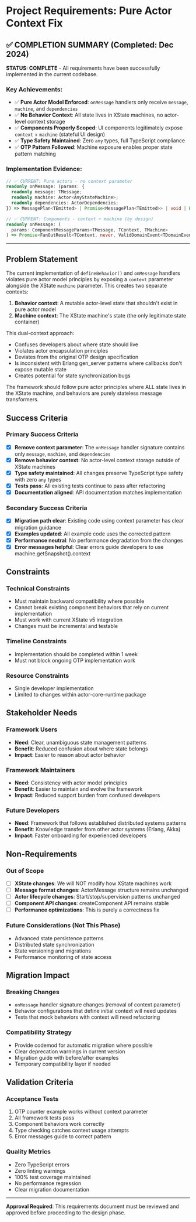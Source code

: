# Project Requirements: Pure Actor Context Fix

## ✅ **COMPLETION SUMMARY** (Completed: Dec 2024)

**STATUS: COMPLETE** - All requirements have been successfully implemented in the current codebase.

### Key Achievements:
- ✅ **Pure Actor Model Enforced**: `onMessage` handlers only receive `message`, `machine`, and `dependencies`
- ✅ **No Behavior Context**: All state lives in XState machines, no actor-level context storage
- ✅ **Components Properly Scoped**: UI components legitimately expose `context` + `machine` (stateful UI design)
- ✅ **Type Safety Maintained**: Zero `any` types, full TypeScript compliance
- ✅ **OTP Pattern Followed**: Machine exposure enables proper state pattern matching

### Implementation Evidence:
```typescript
// ✅ CURRENT: Pure actors - no context parameter
readonly onMessage: (params: {
  readonly message: TMessage;
  readonly machine: Actor<AnyStateMachine>;
  readonly dependencies: ActorDependencies;
}) => MessagePlan<TEmitted> | Promise<MessagePlan<TEmitted>> | void | Promise<void>;

// ✅ CURRENT: Components - context + machine (by design)
readonly onMessage: (
  params: ComponentMessageParams<TMessage, TContext, TMachine>
) => Promise<FanOutResult<TContext, never, ValidDomainEvent<TDomainEvent>>>;
```

---

## Problem Statement

The current implementation of `defineBehavior()` and `onMessage` handlers violates pure actor model principles by exposing a `context` parameter alongside the XState `machine` parameter. This creates two separate contexts:

1. **Behavior context**: A mutable actor-level state that shouldn't exist in pure actor model
2. **Machine context**: The XState machine's state (the only legitimate state container)

This dual-context approach:
- Confuses developers about where state should live
- Violates actor encapsulation principles
- Deviates from the original OTP design specification
- Is inconsistent with Erlang gen_server patterns where callbacks don't expose mutable state
- Creates potential for state synchronization bugs

The framework should follow pure actor principles where ALL state lives in the XState machine, and behaviors are purely stateless message transformers.

## Success Criteria

### Primary Success Criteria
- [x] **Remove context parameter**: The `onMessage` handler signature contains only `message`, `machine`, and `dependencies`
- [x] **Remove behavior context**: No actor-level context storage outside of XState machines
- [x] **Type safety maintained**: All changes preserve TypeScript type safety with zero `any` types
- [x] **Tests pass**: All existing tests continue to pass after refactoring
- [x] **Documentation aligned**: API documentation matches implementation

### Secondary Success Criteria
- [x] **Migration path clear**: Existing code using context parameter has clear migration guidance
- [x] **Examples updated**: All example code uses the corrected pattern
- [x] **Performance neutral**: No performance degradation from the changes
- [x] **Error messages helpful**: Clear errors guide developers to use machine.getSnapshot().context

## Constraints

### Technical Constraints
- Must maintain backward compatibility where possible
- Cannot break existing component behaviors that rely on current implementation
- Must work with current XState v5 integration
- Changes must be incremental and testable

### Timeline Constraints
- Implementation should be completed within 1 week
- Must not block ongoing OTP implementation work

### Resource Constraints
- Single developer implementation
- Limited to changes within actor-core-runtime package

## Stakeholder Needs

### Framework Users
- **Need**: Clear, unambiguous state management patterns
- **Benefit**: Reduced confusion about where state belongs
- **Impact**: Easier to reason about actor behavior

### Framework Maintainers
- **Need**: Consistency with actor model principles
- **Benefit**: Easier to maintain and evolve the framework
- **Impact**: Reduced support burden from confused developers

### Future Developers
- **Need**: Framework that follows established distributed systems patterns
- **Benefit**: Knowledge transfer from other actor systems (Erlang, Akka)
- **Impact**: Faster onboarding for experienced developers

## Non-Requirements

### Out of Scope
- [ ] **XState changes**: We will NOT modify how XState machines work
- [ ] **Message format changes**: ActorMessage structure remains unchanged
- [ ] **Actor lifecycle changes**: Start/stop/supervision patterns unchanged
- [ ] **Component API changes**: createComponent API remains stable
- [ ] **Performance optimizations**: This is purely a correctness fix

### Future Considerations (Not This Phase)
- Advanced state persistence patterns
- Distributed state synchronization
- State versioning and migrations
- Performance monitoring of state access

## Migration Impact

### Breaking Changes
- `onMessage` handler signature changes (removal of context parameter)
- Behavior configurations that define initial context will need updates
- Tests that mock behaviors with context will need refactoring

### Compatibility Strategy
- Provide codemod for automatic migration where possible
- Clear deprecation warnings in current version
- Migration guide with before/after examples
- Temporary compatibility layer if needed

## Validation Criteria

### Acceptance Tests
1. OTP counter example works without context parameter
2. All framework tests pass
3. Component behaviors work correctly
4. Type checking catches context usage attempts
5. Error messages guide to correct pattern

### Quality Metrics
- Zero TypeScript errors
- Zero linting warnings
- 100% test coverage maintained
- No performance regression
- Clear migration documentation

---

**Approval Required**: This requirements document must be reviewed and approved before proceeding to the design phase. 
